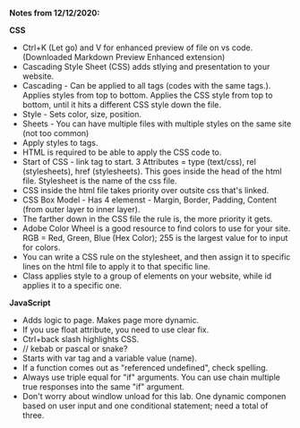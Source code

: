 **Notes from 12/12/2020:**

**CSS**
- Ctrl+K (Let go) and V for enhanced preview of file on vs code. (Downloaded Markdown Preview Enhanced extension)
- Cascading Style Sheet (CSS) adds stlying and presentation to your website.
- Cascading - Can be applied to all tags (codes with the same tags.). Applies styles from top to bottom. Applies the CSS style from top to bottom, until it hits a different
  CSS style down the file.
- Style - Sets color, size, position.
- Sheets - You can have multiple files with multiple styles on the same site (not too common)
- Apply styles to tags.
- HTML is required to be able to apply the CSS code to.
- Start of CSS - link tag to start. 3 Attributes = type (text/css), rel (stylesheets), href (stylesheets). This goes inside the head of the html file. Stylesheet is the name of 
  the css file.
- CSS inside the html file takes priority over outsite css that's linked.
- CSS Box Model - Has 4 elemenst - Margin, Border, Padding, Content (from outer layer to inner layer).
- The farther down in the CSS file the rule is, the more priority it gets.
- Adobe Color Wheel is a good resource to find colors to use for your site. RGB = Red, Green, Blue (Hex Color); 255 is the largest value for to input for colors.
- You can write a CSS rule on the stylesheet, and then assign it to specific lines on the html file to apply it to that specific line.
- Class applies style to a group of elements on your website, while id applies it to a specific one.

**JavaScript**

- Adds logic to page. Makes page more dynamic.
- If you use float attribute, you need to use clear fix.
- Ctrl+back slash highlights CSS.
- // kebab or pascal or snake?
- Starts with var tag and a variable value (name).
- If a function comes out as "referenced undefined", check spelling.
- Always use triple equal for "if" arguments. You can use chain multiple true responses into the same "if" argument.
- Don't worry about windlow unload for this lab. One dynamic componen based on user input and one conditional statement; need a total of three.